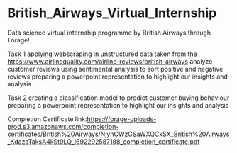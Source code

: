 # British_Airways_Virtual_Internship

Data science virtual internship programme by British Airways through Forage!

Task 1
applying webscraping in unstructured data taken from the https://www.airlinequality.com/airline-reviews/british-airways
analyze customer reviews using sentimental analysis to sort positive and negative reviews
preparing a powerpoint representation to highlight our insights and analysis


Task 2
creating a classification model to predict customer buying behaviour
preparing a powerpoint representation to highlight our insights and analysis


Completion Certificate link:https://forage-uploads-prod.s3.amazonaws.com/completion-certificates/British%20Airways/NjynCWzGSaWXQCxSX_British%20Airways_KdazaTaksA4kSt9LQ_1692292587188_completion_certificate.pdf
